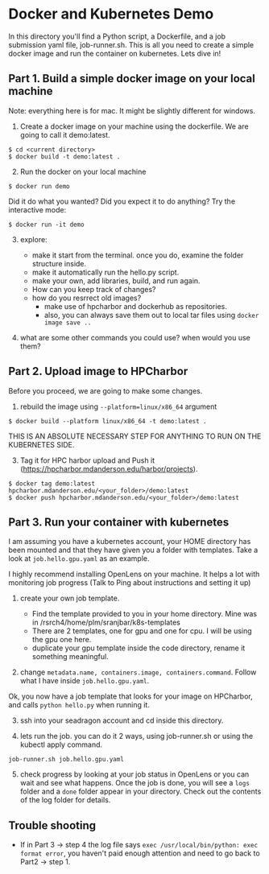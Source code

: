 # Docker and Kubernetes Demo

In this directory you'll find a Python script, a Dockerfile, and a job submission yaml file, job-runner.sh. This is all you need to create a simple docker image and run the container on kubernetes. Lets dive in!

## Part 1. Build a simple docker image on your local machine

Note: everything here is for mac. It might be slightly different for windows.

1. Create a docker image on your machine using the dockerfile. We are going to call it demo:latest.
```
$ cd <current directory>
$ docker build -t demo:latest .
```

2. Run the docker on your local machine
```
$ docker run demo
```
Did it do what you wanted? Did you expect it to do anything? Try the interactive mode:
```
$ docker run -it demo
```

3. explore:
   - make it start from the terminal. once you do, examine the folder structure inside.
   - make it automatically run the hello.py script.
   - make your own, add libraries, build, and run again.
   - How can you keep track of changes?
   - how do you resrrect old images?
      - make use of hpcharbor and dockerhub as repositories.
      - also, you can always save them out to local tar files using `docker image save ..`

4. what are some other commands you could use? when would you use them?  

## Part 2. Upload image to HPCharbor 

Before you proceed, we are going to make some changes. 

1. rebuild the image using `--platform=linux/x86_64` argument
```
$ docker build --platform linux/x86_64 -t demo:latest .
```

THIS IS AN ABSOLUTE NECESSARY STEP FOR ANYTHING TO RUN ON THE KUBERNETES SIDE.

3. Tag it for HPC harbor upload and Push it (https://hpcharbor.mdanderson.edu/harbor/projects). 
   
```
$ docker tag demo:latest hpcharbor.mdanderson.edu/<your_folder>/demo:latest
$ docker push hpcharbor.mdanderson.edu/<your_folder>/demo:latest
```

## Part 3. Run your container with kubernetes

I am assuming you have a kubernetes account, your HOME directory has been mounted and that they have given you a folder with templates.
Take a look at `job.hello.gpu.yaml` as an example.

I highly recommend installing OpenLens on your machine. It helps a lot with monitoring job progress (Talk to Ping about instructions and setting it up)

1. create your own job template. 
   - Find the template provided to you in your home directory. Mine was in /rsrch4/home/plm/sranjbar/k8s-templates
   - There are 2 templates, one for gpu and one for cpu. I will be using the gpu one here.
   - duplicate your gpu template inside the code directory, rename it something meaningful.

2. change `metadata.name, containers.image, containers.command`. Follow what I have inside `job.hello.gpu.yaml`.

Ok, you now have a job template that looks for your image on HPCharbor, and calls `python hello.py` when running it.

3. ssh into your seadragon account and cd inside this directory. 

4. lets run the job. you can do it 2 ways, using job-runner.sh or using the kubectl apply command.

```
job-runner.sh job.hello.gpu.yaml
```
5. check progress by looking at your job status in OpenLens or you can wait and see what happens. Once the job is done, you will see a `logs` folder and a `done` folder appear in your directory. Check out the contents of the log folder for details.


## Trouble shooting

- If in Part 3 -> step 4 the log file says ```exec /usr/local/bin/python: exec format error```, you haven't paid enough attention and need to go back to Part2 -> step 1.

